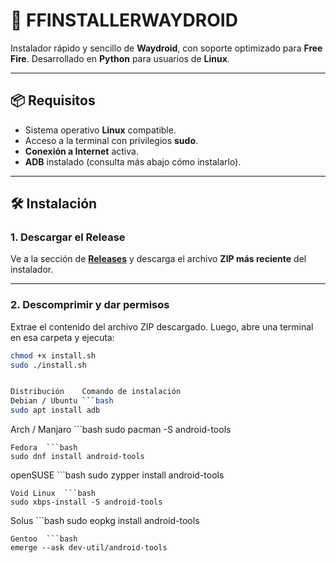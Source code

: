 # 🚀 FFINSTALLERWAYDROID

Instalador rápido y sencillo de **Waydroid**, con soporte optimizado para **Free Fire**.
Desarrollado en **Python** para usuarios de **Linux**.

---

## 📦 Requisitos

- Sistema operativo **Linux** compatible.
- Acceso a la terminal con privilegios **sudo**.
- **Conexión a Internet** activa.
- **ADB** instalado (consulta más abajo cómo instalarlo).

---

## 🛠️ Instalación

### 1. Descargar el Release

Ve a la sección de **[Releases](https://github.com/tuusuario/tu-repositorio/releases)** y descarga el archivo **ZIP más reciente** del instalador.

---

### 2. Descomprimir y dar permisos

Extrae el contenido del archivo ZIP descargado. Luego, abre una terminal en esa carpeta y ejecuta:

```bash
chmod +x install.sh
sudo ./install.sh


Distribución	Comando de instalación
Debian / Ubuntu	```bash
sudo apt install adb
```
Arch / Manjaro	```bash
sudo pacman -S android-tools
```
Fedora	```bash
sudo dnf install android-tools
```
openSUSE	```bash
sudo zypper install android-tools
```
Void Linux	```bash
sudo xbps-install -S android-tools
```
Solus	```bash
sudo eopkg install android-tools
```
Gentoo	```bash
emerge --ask dev-util/android-tools

